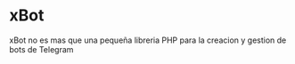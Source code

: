 # xBot

xBot no es mas que una pequeña libreria PHP para la creacion y gestion de bots de Telegram 
